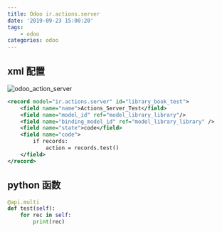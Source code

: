 ```yaml
---
title: Odoo ir.actions.server
date: '2019-09-23 15:00:20'
tags:
    - odoo
categories: odoo
---
```


## xml 配置

![odoo_action_server](/imgs/odoo/odoo_action_server.png)

```xml
<record model="ir.actions.server" id="library_book_test">
    <field name="name">Actions_Server_Test</field>
    <field name="model_id" ref="model_library_library"/>
    <field name="binding_model_id" ref="model_library_library" />
    <field name="state">code</field>
    <field name="code">
        if records:
            action = records.test()
    </field>
</record>
```

## python 函数

```python
@api.multi
def test(self):
    for rec in self:
        print(rec)
```
